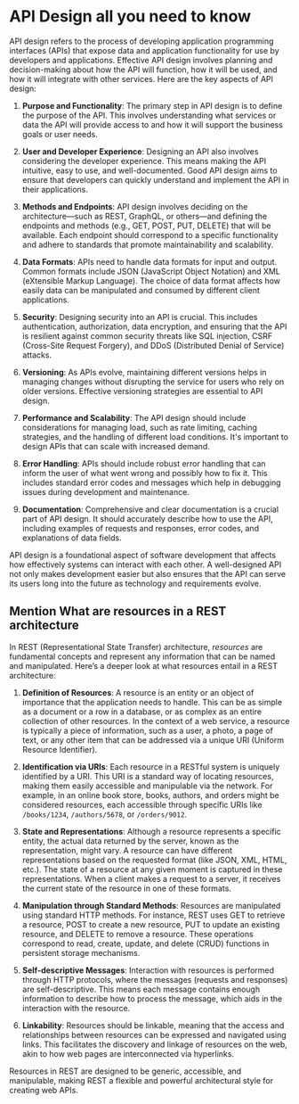 # API Design all you need to know 

API design refers to the process of developing application programming interfaces (APIs) that expose data and application functionality for use by developers and applications. Effective API design involves planning and decision-making about how the API will function, how it will be used, and how it will integrate with other services. Here are the key aspects of API design:

1. **Purpose and Functionality**: The primary step in API design is to define the purpose of the API. This involves understanding what services or data the API will provide access to and how it will support the business goals or user needs.

2. **User and Developer Experience**: Designing an API also involves considering the developer experience. This means making the API intuitive, easy to use, and well-documented. Good API design aims to ensure that developers can quickly understand and implement the API in their applications.

3. **Methods and Endpoints**: API design involves deciding on the architecture—such as REST, GraphQL, or others—and defining the endpoints and methods (e.g., GET, POST, PUT, DELETE) that will be available. Each endpoint should correspond to a specific functionality and adhere to standards that promote maintainability and scalability.

4. **Data Formats**: APIs need to handle data formats for input and output. Common formats include JSON (JavaScript Object Notation) and XML (eXtensible Markup Language). The choice of data format affects how easily data can be manipulated and consumed by different client applications.

5. **Security**: Designing security into an API is crucial. This includes authentication, authorization, data encryption, and ensuring that the API is resilient against common security threats like SQL injection, CSRF (Cross-Site Request Forgery), and DDoS (Distributed Denial of Service) attacks.

6. **Versioning**: As APIs evolve, maintaining different versions helps in managing changes without disrupting the service for users who rely on older versions. Effective versioning strategies are essential to API design.

7. **Performance and Scalability**: The API design should include considerations for managing load, such as rate limiting, caching strategies, and the handling of different load conditions. It's important to design APIs that can scale with increased demand.

8. **Error Handling**: APIs should include robust error handling that can inform the user of what went wrong and possibly how to fix it. This includes standard error codes and messages which help in debugging issues during development and maintenance.

9. **Documentation**: Comprehensive and clear documentation is a crucial part of API design. It should accurately describe how to use the API, including examples of requests and responses, error codes, and explanations of data fields.

API design is a foundational aspect of software development that affects how effectively systems can interact with each other. A well-designed API not only makes development easier but also ensures that the API can serve its users long into the future as technology and requirements evolve.

## Mention What are resources in a REST architecture
In REST (Representational State Transfer) architecture, *resources* are fundamental concepts and represent any information that can be named and manipulated. Here’s a deeper look at what resources entail in a REST architecture:

1. **Definition of Resources**: A resource is an entity or an object of importance that the application needs to handle. This can be as simple as a document or a row in a database, or as complex as an entire collection of other resources. In the context of a web service, a resource is typically a piece of information, such as a user, a photo, a page of text, or any other item that can be addressed via a unique URI (Uniform Resource Identifier).

2. **Identification via URIs**: Each resource in a RESTful system is uniquely identified by a URI. This URI is a standard way of locating resources, making them easily accessible and manipulable via the network. For example, in an online book store, books, authors, and orders might be considered resources, each accessible through specific URIs like `/books/1234`, `/authors/5678`, or `/orders/9012`.

3. **State and Representations**: Although a resource represents a specific entity, the actual data returned by the server, known as the representation, might vary. A resource can have different representations based on the requested format (like JSON, XML, HTML, etc.). The state of a resource at any given moment is captured in these representations. When a client makes a request to a server, it receives the current state of the resource in one of these formats.

4. **Manipulation through Standard Methods**: Resources are manipulated using standard HTTP methods. For instance, REST uses GET to retrieve a resource, POST to create a new resource, PUT to update an existing resource, and DELETE to remove a resource. These operations correspond to read, create, update, and delete (CRUD) functions in persistent storage mechanisms.

5. **Self-descriptive Messages**: Interaction with resources is performed through HTTP protocols, where the messages (requests and responses) are self-descriptive. This means each message contains enough information to describe how to process the message, which aids in the interaction with the resource.

6. **Linkability**: Resources should be linkable, meaning that the access and relationships between resources can be expressed and navigated using links. This facilitates the discovery and linkage of resources on the web, akin to how web pages are interconnected via hyperlinks.

Resources in REST are designed to be generic, accessible, and manipulable, making REST a flexible and powerful architectural style for creating web APIs.